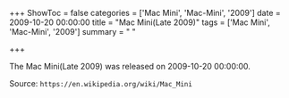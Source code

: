 +++
ShowToc = false
categories = ['Mac Mini', 'Mac-Mini', '2009']
date = 2009-10-20 00:00:00
title = "Mac Mini(Late 2009)"
tags = ['Mac Mini', 'Mac-Mini', '2009']
summary = " "

+++

The Mac Mini(Late 2009) was released on 2009-10-20 00:00:00.

Source: `https://en.wikipedia.org/wiki/Mac_Mini`


